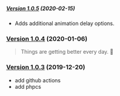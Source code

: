 ##### [Version 1.0.5](https://github.com/Codeinwp/gutenberg-animation/compare/v1.0.4...v1.0.5) (2020-02-15)

- Adds additional animation delay options.

### [Version 1.0.4](https://github.com/Codeinwp/gutenberg-animation/compare/v1.0.3...v1.0.4) (2020-01-06)

> Things are getting better every day. :rocket:

### [Version 1.0.3](https://github.com/Codeinwp/gutenberg-animation/compare/v1.0.2...v1.0.3) (2019-12-20)

* add github actions
* add phpcs
